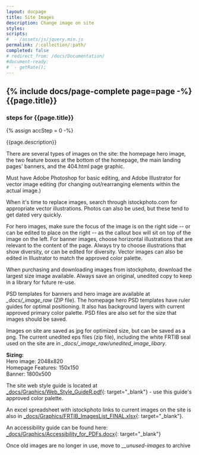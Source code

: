 ```yaml
---
layout: docpage
title: Site Images
description: Change image on site
styles:
scripts:
#  - /assets/js/jquery.min.js
permalink: /:collection/:path/
completed: false
# redirect_from: /docs/Documentation/
#document-ready:
#  - getRate();
---
```


## {% include docs/page-complete page=page -%}{{page.title}}

<h3 class="usa-sr-only">steps for {{page.title}}</h3>
{% assign accStep = 0 -%}

{{page.description}}

There are several types of images on the site: the homepage hero image, the two  feature boxes at the bottom of the homepage, the main landing pages' banners, and the 404.html page graphic.

Must have Adobe Photoshop for basic editing, and Adobe Illustrator for vector image editing (for changing out/rearranging elements within the actual image.)

When it's time to replace images, search through istockphoto.com for appropriate vector illustrations.  Photos can also be used, but these tend to get dated very quickly.  

For hero images, make sure the focus of the image is on the right side -- or can be edited to place on the right -- as the callout box will sit on top of the image on the left.  For banner images, choose horizontal illustrations that are relevant to the content of the page.  Always try to choose illustrations that show diversity, or can be edited for diversity.  Vector images can also be edited in Illustrator to match the approved color palette.

When purchasing and downloading images from istockphoto, download the largest size image available.  Always save an original, unedited copy to keep in a library for future re-use.  

PSD templates for banners and hero image are available at *_docs/_image_raw* (ZIP file).  The homepage hero PSD templates have ruler guides for optimal positioning.  It also has background layers with current approved primary color palette.  PSD files are also set for the size that images should be saved.  

Images on site are saved as jpg for optimized size, but can be saved as a png.  The current unedited eps files (zip file), including the white FRTIB seal used on the site are in *_docs/_image_raw/unedited_image_libary*.  

**Sizing:**
<br>Hero image: 2048x820
<br>Homepage Features: 150x150
<br>Banner: 1800x500

The site web style guide is located at [_docs/Graphics/Web_Style_GuideR.pdf]({{site.baseurl}}/docs/Graphics/Web_Style_GuideR.pdf){: target="_blank"} - use this guide's approved color palette.

An excel spreadsheet with istockphoto links to current images on the site is also in [_docs/Graphics/FRTIB_ImagesList_FINAL.xlsx]({{site.baseurl}}/docs/Graphics/FRTIB_ImagesList_FINAL.xlsx){: target="_blank"}.

An accessibility guide can be found here: [_docs/Graphics/Accessibility_for_PDFs.docx]({{site.baseurl}}/docs/Graphics/Accessibility_for_PDFs.docx){: target="_blank"}

Once old images are no longer in use, move to *__unused-images* to archive
